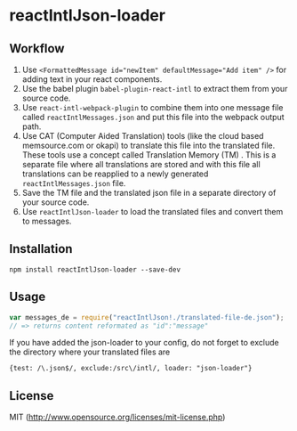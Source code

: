 # reactIntlJson-loader

## Workflow

1. Use `<FormattedMessage id="newItem" defaultMessage="Add item" />` for adding text in your react components.
2. Use the babel plugin `babel-plugin-react-intl` to extract them from your source code.
3. Use `react-intl-webpack-plugin` to combine them into one message file called `reactIntlMessages.json` and put this file into the webpack output path.
4. Use CAT (Computer Aided Translation) tools (like the cloud based memsource.com or okapi) to translate this file into the translated file. These tools use a concept called Translation Memory (TM) . This is a separate file where all translations are stored and with this file all translations can be reapplied to a newly generated `reactIntlMessages.json` file.
5. Save the TM file and the translated json file in a separate directory of your source code.
6. Use `reactIntlJson-loader` to load the translated files and convert them to messages.

## Installation

`npm install reactIntlJson-loader --save-dev`

## Usage

``` javascript
var messages_de = require("reactIntlJson!./translated-file-de.json");
// => returns content reformated as "id":"message"
```

If you have added the json-loader to your config, do not forget to exclude the directory where your translated files are
```
{test: /\.json$/, exclude:/src\/intl/, loader: "json-loader"}
```

## License

MIT (http://www.opensource.org/licenses/mit-license.php)